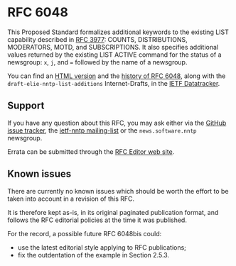 # RFC 6048

This Proposed Standard formalizes additional keywords
to the existing LIST capability described in [RFC
3977](https://datatracker.ietf.org/doc/html/rfc3977#section-7.6): COUNTS,
DISTRIBUTIONS, MODERATORS, MOTD, and SUBSCRIPTIONS.  It also specifies
additional values returned by the existing LIST ACTIVE command for the status
of a newsgroup: `x`, `j`, and `=` followed by the name of a newsgroup.

You can find an [HTML
version](https://datatracker.ietf.org/doc/html/rfc6048/) and the [history
of RFC 6048](https://datatracker.ietf.org/doc/rfc6048/history/), along
with the `draft-elie-nntp-list-additions` Internet-Drafts, in the [IETF
Datatracker](https://datatracker.ietf.org/doc/rfc6048/).

## Support

If you have any question about this RFC, you may ask either via the [GitHub
issue tracker](https://github.com/Julien-Elie/ietf-work), the [ietf-nntp
mailing-list](https://lists.eyrie.org/mailman/listinfo/ietf-nntp) or the
`news.software.nntp` newsgroup.

Errata can be submitted through the [RFC Editor web
site](https://www.rfc-editor.org/errata.php).

## Known issues

There are currently no known issues which should be worth the effort to be
taken into account in a revision of this RFC.

It is therefore kept as-is, in its original paginated publication format, and
follows the RFC editorial policies at the time it was published.

For the record, a possible future RFC 6048bis could:
- use the latest editorial style applying to RFC publications;
- fix the outdentation of the example in Section 2.5.3.
